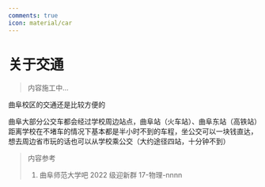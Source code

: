 ```yaml
---
comments: true
icon: material/car
---
```


# 关于交通

> 内容施工中...

曲阜校区的交通还是比较方便的

曲阜大部分公交车都会经过学校周边站点，曲阜站（火车站）、曲阜东站（高铁站）距离学校在不堵车的情况下基本都是半小时不到的车程，坐公交可以一块钱直达，想去周边省市玩的话也可以从学校乘公交（大约途径四站，十分钟不到）

> 内容参考
>
> 1. 曲阜师范大学吧 2022 级迎新群 17-物理-nnnn
